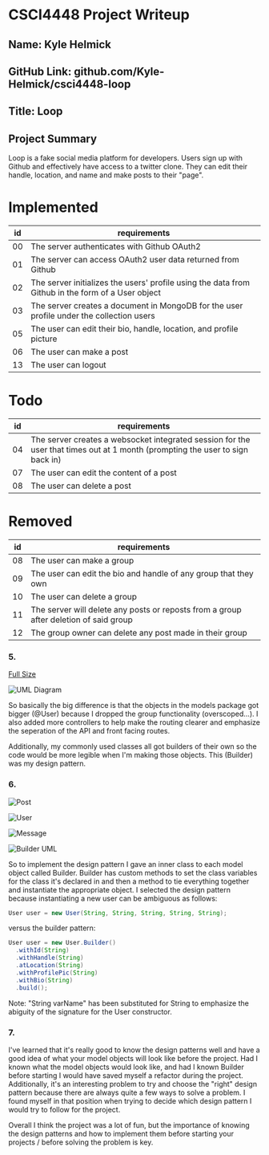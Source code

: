 # CSCI4448 Project Writeup

## Name: Kyle Helmick

## GitHub Link: github.com/Kyle-Helmick/csci4448-loop

## Title: Loop

## Project Summary

Loop is a fake social media platform for developers. Users sign up with Github and effectively have access to a twitter clone. They can edit their handle, location, and name and make posts to their "page".

# Implemented
| id | requirements |
|--- |---           |
| 00 | The server authenticates with Github OAuth2
| 01 | The server can access OAuth2 user data returned from Github
| 02 | The server initializes the users' profile using the data from Github in the form of a User object
| 03 | The server creates a document in MongoDB for the user profile under the collection users
| 05 | The user can edit their bio, handle, location, and profile picture
| 06 | The user can make a post
| 13 | The user can logout

# Todo
| id | requirements |
|--- |---           |
| 04 | The server creates a websocket integrated session for the user that times out at 1 month (prompting the user to sign back in)
| 07 | The user can edit the content of a post
| 08 | The user can delete a post

# Removed
| id | requirements |
|--- |---           |
| 08 | The user can make a group
| 09 | The user can edit the bio and handle of any group that they own
| 10 | The user can delete a group
| 11 | The server will delete any posts or reposts from a group after deletion of said group
| 12 | The group owner can delete any post made in their group

### 5.

[Full Size](https://raw.githubusercontent.com/Kyle-Helmick/csci4448-loop/master/class_diagrams/Package_loop_after.png)

![UML Diagram](https://raw.githubusercontent.com/Kyle-Helmick/csci4448-loop/master/class_diagrams/Package_loop_after.png "UML Diagram")

So basically the big difference is that the objects in the models package got bigger (@User) because I dropped the group functionality (overscoped...). I also added more controllers to help make the routing clearer and emphasize the seperation of the API and front facing routes.

Additionally, my commonly used classes all got builders of their own so the code would be more legible when I'm making those objects. This (Builder) was my design pattern.

### 6.

![Post](https://raw.githubusercontent.com/Kyle-Helmick/csci4448-loop/master/class_diagrams/Post.png)

![User](https://raw.githubusercontent.com/Kyle-Helmick/csci4448-loop/master/class_diagrams/User.png)

![Message](https://raw.githubusercontent.com/Kyle-Helmick/csci4448-loop/master/class_diagrams/Message.png)

![Builder UML](https://raw.githubusercontent.com/Kyle-Helmick/csci4448-loop/master/class_diagrams/Builder_UML_class_diagram.png)

So to implement the design pattern I gave an inner class to each model object called Builder. Builder has custom methods to set the class variables for the class it's declared in and then a method to tie everything together and instantiate the appropriate object. I selected the design pattern because instantiating a new user can be ambiguous as follows:

```Java
User user = new User(String, String, String, String, String);
```

versus the builder pattern:

```Java
User user = new User.Builder()
  .withId(String)
  .withHandle(String)
  .atLocation(String)
  .withProfilePic(String)
  .withBio(String)
  .build();
```

Note: "String varName" has been substituted for String to emphasize the abiguity of the signature for the User constructor.

### 7.

I've learned that it's really good to know the design patterns well and have a good idea of what your model objects will look like before the project. Had I known what the model objects would look like, and had I known Builder before starting I would have saved myself a refactor during the project. Additionally, it's an interesting problem to try and choose the "right" design pattern because there are always quite a few ways to solve a problem. I found myself in that position when trying to decide which design pattern I would try to follow for the project.

Overall I think the project was a lot of fun, but the importance of knowing the design patterns and how to implement them before starting your projects / before solving the problem is key.
